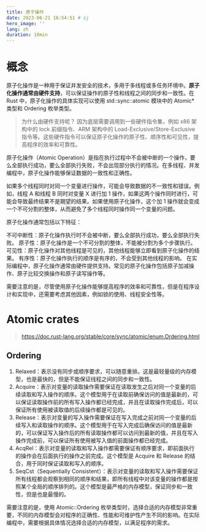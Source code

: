 ```yaml
---
title: 原子操作
date: 2023-06-21 16:54:51 # sj
hero_image: ''
lang: zh
duration: 10min
---
```


# 概念

原子化操作是一种用于保证并发安全的技术，多用于多线程或多任务环境中。**原子化操作通常由硬件支持**，可以保证操作的原子性和线程之间的同步和一致性。在 Rust 中，原子化操作的具体实现可以使用 std::sync::atomic 模块中的 Atomic* 类型和 Ordering 枚举类型。

> 为什么由硬件支持呢？
> 因为底层需要调用到一些硬件指令集，例如 x86 架构中的 lock 前缀指令、ARM 架构中的 Load-Exclusive/Store-Exclusive 指令等。这些硬件指令可以保证原子化操作的原子性、顺序性和可见性，提高程序的效率和可靠性。


原子化操作（Atomic Operation）是指在执行过程中不会被中断的一个操作，要么全部执行成功，要么全部执行失败，不会出现部分执行的情况。在多线程、并发编程中，原子化操作能够保证数据的一致性和正确性。

如果多个线程同时对同一个变量进行操作，可能会导致数据的不一致性和错误。例如，线程 A 和线程 B 同时对变量 X 进行加 1 操作，如果这两个操作同时进行，可能会导致最终结果不是期望的结果。如果使用原子化操作，这个加 1 操作就会变成一个不可分割的整体，从而避免了多个线程同时操作同一个变量的问题。

原子化操作通常包括以下特征：

不可中断性：原子化操作执行时不会被中断，要么全部执行成功，要么全部执行失败。
原子性：原子化操作是一个不可分割的整体，不能被分割为多个步骤执行。
可见性：原子化操作对其他线程是可见的，其他线程能够立即看到原子化操作的结果。
有序性：原子化操作执行的顺序是有序的，不会受到其他线程的影响。
在实际编程中，原子化操作通常由硬件提供支持。常见的原子化操作包括原子加减操作、原子比较交换操作和原子读写操作等。

需要注意的是，尽管使用原子化操作能够提高程序的效率和可靠性，但是在程序设计和实现中，还需要考虑其他因素，例如锁的使用、线程安全性等。


# Atomic crates

> https://doc.rust-lang.org/stable/core/sync/atomic/enum.Ordering.html

## Ordering

1. Relaxed：表示没有同步或顺序要求，可以随意重排。这是最轻量级的内存模型，也是最快的，但是不能保证线程之间的同步和一致性。
2. Acquire：表示对变量的读取操作需要保证在读取发生之后对同一个变量的后续读取和写入操作的顺序。这个模型用于在读取前确保访问的值是最新的，可以保证读取操作前的所有写入操作都已经完成，并且在读取操作完成后，可以保证所有使用被读取值的后续操作都是可见的。
3. Release：表示对变量的写入操作需要保证在写入完成之前对同一个变量的后续写入和读取操作的顺序。这个模型用于在写入完成后确保访问的值是最新的，可以保证写入操作后的所有读取操作都可以访问到最新的值，并且在写入操作完成前，可以保证所有使用被写入值的前面操作都已经完成。
4. AcqRel：表示对变量的读取和写入操作都需要保证有顺序要求，即前面执行的操作会在后面执行的操作之前完成。这个模型是 Acquire 和  Release 的结合，用于同时保证读取和写入的顺序。
5. SeqCst（Sequentially Consistent）：表示对变量的读取和写入操作需要保证所有线程都会观察到相同的顺序和结果，即所有线程中对该变量的操作都是按照某个全局的顺序排列的。这个模型是最严格的内存模型，保证同步和一致性，但是也是最慢的。

需要注意的是，使用 Atomic::Ordering 枚举类型时，选择合适的内存模型非常重要，不同的内存模型会对程序的正确性、性能和可维护性产生不同的影响。在实际编程中，需要根据具体情况选择合适的内存模型，以满足程序的需求。